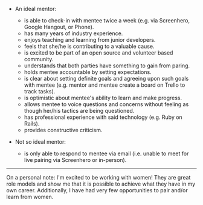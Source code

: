 - An ideal mentor:
  - is able to check-in with mentee twice a week (e.g. via Screenhero, Google Hangout, or Phone).
  - has many years of industry experience.
  - enjoys teaching and learning from junior developers.
  - feels that she/he is contributing to a valuable cause.
  - is excited to be part of an open source and volunteer based community.
  - understands that both parties have something to gain from paring.
  - holds mentee accountable by setting expectations.
  - is clear about setting definite goals and agreeing upon such goals with mentee (e.g. mentor and mentee create a board on Trello to track tasks).
  - is optimistic about mentee's ability to learn and make progress.
  - allows mentee to voice questions and concerns without feeling as though her/his tactics are being questioned.
  - has professional experience with said technology (e.g. Ruby on Rails).
  - provides constructive criticism.

- Not so ideal mentor:
  - is only able to respond to mentee via email (i.e. unable to meet for live pairing via Screenhero or in-person).

------------

On a personal note: I'm excited to be working with women! They are great role models and show me that it is possible to achieve what they have in my own career. Additionally, I have had very few opportunities to pair and/or learn from women.
